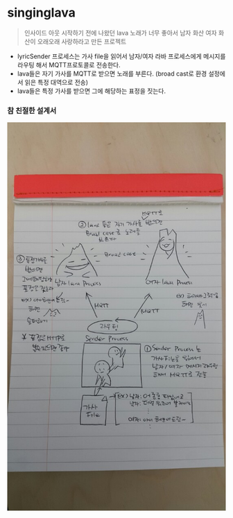 # singinglava
> 인사이드 아웃 시작하기 전에 나왔던 lava 노래가 너무 좋아서 남자 화산 여자 화산이 오래오래 사랑하라고 만든 프로젝트

 - lyricSender 프로세스는 가사 file을 읽어서 남자/여자 라바 프로세스에게 메시지를 라우팅 해서 MQTT프로토콜로 전송한다.
 - lava들은 자기 가사를 MQTT로 받으면 노래를 부른다. (broad cast로 환경 설정에서 읽은 특정 대역으로 전송)
 - lava들은 특정 가사를 받으면 그에 해당하는 표정을 짓는다. 
 
 ### 참 친절한 설계서
![alt tag](https://github.com/raregne/singinglava/blob/master/raw/whattodo.jpeg)